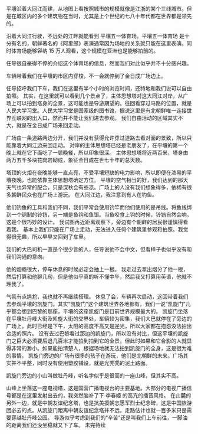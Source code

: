 平壤沿着大同江而建，从地图上看按照城市的规模就像是江浙的某个三线城市。但是在城区内的多个建筑物在当时，尤其是上个世纪的七八十年代都在世界都是领先的。




沿着大同江行驶，不远处的江畔就能看到 平壤五一体育场。平壤五一体育场 是十分有名的，朝鲜著名的《阿里郎》表演通常因为场地的关系就只能在这里表演。同时体育场能够容纳 15 万人观看，这个规模在亚洲也是能够拍前的。



任导很自豪得不停的介绍这个体育场的信息，然而我们对此似乎并不十分感兴趣。



车辆带着我们在平壤的市区内穿梭，不一会就停到了金日成广场边上。



任导招呼我们下车，我们在这里有半个小时的浏览时间，还特地和我们说可以自由拍照。
其实，在这里就可以看到几个景点了，主体思想塔对这大同江对岸，从广场上可以拍到塔身的全景，这可能也是导游期望的。往回看穿过马路的位置，就是人民大学习堂。人民大学习堂是国家级的图书馆，据说这里是有北朝鲜唯一连接世界互联网的出入口，然而并不能让我们进去参观。
我们自由活动的区域其实不大，就是在金日成广场来回走动。



广场由一条道路两边分开，我们并没有获得允许穿过道路去看对面的景致，所以只能靠着大同江边来回走动。
对岸的主体思想塔已经是老朋友了，在平壤的第一个晚上就在它下面吃了一顿晚餐，所以印象很深。
主体思想塔将近两百米，塔身由两万五千多块花岗岩砌成，象征金日成在世七十年的总天数。



塔顶的火炬在夜晚能够一直点亮，不受平壤短缺的电力影响，所以即便在漆黑的平壤夜晚，也能依靠主体思想塔确定方位。
平壤的空气相当的好，我们达到的那天天气也异常的配合，只是深秋会有些凉。广场上的人没有我们想象得多，依稀有很多朝鲜民众也在广场上游玩。
在大同江边，我注意到有人在钓鱼。



他们钓鱼的工具和我们不同，我们平常会使用钓竿而他们使用的是吊线。将鱼线绑到一个铜制的铃铛，另一端是鱼钩和鱼饵。当鱼咬食上钩的时候，铃铛自然会响，这是个很巧妙的设计。
我试图再近距离观察下，旁边有个朝鲜的居民很谨慎得看着我。
基本上我们只能在广场上走动，无法进入任何个建筑里参观和拍照。我觉得很无趣，所以早早又回到了车里。



我们的大巴司机一直是个很少言的人，任导说他不会中文，但看样子也似乎没有和我们沟通的意向。



他的烟瘾很大，停车休息的时候必定会抽上一根。
我走过去拿出烟分了他一根，然后打算和他聊几句，但是他似乎真的听不懂中午，然后我又打算用英语，他就不理我了。



气氛有点尴尬，我也就不再继续搭理。
休息了会，车辆再次启动，这回带着我们去参观平壤的凯旋门。其实“凯旋门”这个建筑世界各地都有，我们一说“凯旋门”几乎都会想到巴黎的那座，平壤的这座凯旋门是目前世界规模最大的。
凯旋门坐落在平壤牡丹峰大街及凯旋大街的交界处，车辆较为密集，我们大巴就停在了旁边的广场上。此时已经是下午，太阳的高度不高又是逆光，所以大家都在抱怨没法拍出合适的照片。
没有去过巴黎看过那边的凯旋门，所以没有对比，但这平壤的凯旋门之巨大必须要后退几百米才能拍到拍到它的全景，但此时如果和它合影的人就显得非常的渺小。如果能拍清楚人，根据场地就无法拍到凯旋门的全身，这是很为难的事情。
凯旋门旁边的广场有很多的孩子在游玩，他们是北朝鲜的未来。广场其实并不平整，同时没有使用塑胶铺设，就是光秃秃的泥土路面。


凯旋门旁边的小山叫做牡丹峰，听名字似乎是很高的一座山峰，但其实不高。



山峰上坐落这一座电视塔，这是国营广播电视台的主要基地。大部分的电视广播信号都是在这里发射出去的，我突然脑补了下 李春姬 的高亢的播音风格。
在山麓的另外一边，就是中朝友谊纪念塔，也是抗美援朝志愿军烈士纪念碑，这是中国旅游团必去的点。从凯旋门距离中朝友谊纪念塔并不远，走路估计也就一百多米只是需要穿越牡丹峰公园。
导游似乎考虑到我们的“辛苦”还是叫我们上车前往，一脚油的距离我们还没坐稳就又下了车。
未完待续
